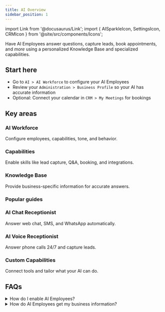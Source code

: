 ```yaml
---
title: AI Overview
sidebar_position: 1
---
```


import Link from '@docusaurus/Link';
import { AISparkleIcon, SettingsIcon, CRMIcon } from '@site/src/components/Icons';

Have AI Employees answer questions, capture leads, book appointments, and *more* using a personalized Knowledge Base and specialized capabilities.

## Start here

- Go to <AISparkleIcon /> `AI > AI Workforce` to configure your AI Employees
- Review your <SettingsIcon /> `Administration > Business Profile` so your AI has accurate information
- Optional: Connect your calendar in <CRMIcon /> `CRM > My Meetings` for bookings

## Key areas

<div className="row">
  <div className="col col--4">
    <Link className="card-link" to="./ai-workforce/ai_workforce_overview">
      <div className="card">
        <div className="card__header"><h3>AI Workforce</h3></div>
        <div className="card__body"><p>Configure employees, capabilities, tone, and behavior.</p></div>
      </div>
    </Link>
  </div>
  <div className="col col--4">
    <Link className="card-link" to="./ai-capabilities/">
      <div className="card">
        <div className="card__header"><h3>Capabilities</h3></div>
        <div className="card__body"><p>Enable skills like lead capture, Q&A, booking, and integrations.</p></div>
      </div>
    </Link>
  </div>
  <div className="col col--4">
    <Link className="card-link" to="./knowledge-base.md">
      <div className="card">
        <div className="card__header"><h3>Knowledge Base</h3></div>
        <div className="card__body"><p>Provide business-specific information for accurate answers.</p></div>
      </div>
    </Link>
  </div>
</div>

### Popular guides

<div className="row">
  <div className="col col--4">
    <Link className="card-link" to="./ai-workforce/ai-chat-receptionist">
      <div className="card">
        <div className="card__header"><h3>AI Chat Receptionist</h3></div>
        <div className="card__body"><p>Answer web chat, SMS, and WhatsApp automatically.</p></div>
      </div>
    </Link>
  </div>
  <div className="col col--4">
    <Link className="card-link" to="./ai-workforce/ai-voice-receptionist">
      <div className="card">
        <div className="card__header"><h3>AI Voice Receptionist</h3></div>
        <div className="card__body"><p>Answer phone calls 24/7 and capture leads.</p></div>
      </div>
    </Link>
  </div>
  <div className="col col--4">
    <Link className="card-link" to="./ai-capabilities/creating-custom-capabilities">
      <div className="card">
        <div className="card__header"><h3>Custom Capabilities</h3></div>
        <div className="card__body"><p>Connect tools and tailor what your AI can do.</p></div>
      </div>
    </Link>
  </div>
</div>

## FAQs

<details>
<summary>How do I enable AI Employees?</summary>

Go to <AISparkleIcon /> `AI > AI Workforce` in Business App. Choose the employee you want to use and follow the setup prompts.
</details>

<details>
<summary>How do AI Employees get my business information?</summary>

Your Business Profile is included by default. You can add additional knowledge sources in the Knowledge Base. See the [Knowledge Base Overview](./knowledge-base.md).
</details>
